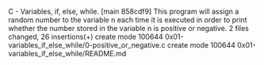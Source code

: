 C - Variables, if, else, while.
[main 858cdf9] This program will assign a random number to the variable n each time it is executed in order to print whether the number stored in the variable n is positive or negative.
 2 files changed, 26 insertions(+)
 create mode 100644 0x01-variables_if_else_while/0-positive_or_negative.c
 create mode 100644 0x01-variables_if_else_while/README.md
